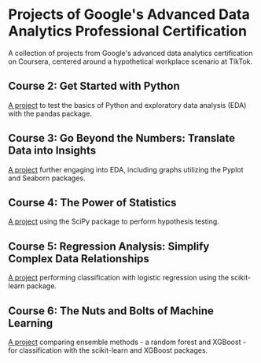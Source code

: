 # Projects of Google's Advanced Data Analytics Professional Certification
A collection of projects from Google's advanced data analytics certification on Coursera, centered around a hypothetical workplace scenario at TikTok.

## Course 2: Get Started with Python
[A project](Activity_Course_2_TikTok_project_lab.ipynb) to test the basics of Python and exploratory data analysis (EDA) with the pandas package.

## Course 3: Go Beyond the Numbers: Translate Data into Insights
[A project](Activity_Course_3_TikTok_project_lab.ipynb) further engaging into EDA, including graphs utilizing the Pyplot and Seaborn packages.

## Course 4: The Power of Statistics
[A project](Activity_Course_4_TikTok_project_lab.ipynb) using the SciPy package to perform hypothesis testing.

## Course 5: Regression Analysis: Simplify Complex Data Relationships
[A project](Activity_Course_5_TikTok_project_lab.ipynb) performing classification with logistic regression using the scikit-learn package.

## Course 6: The Nuts and Bolts of Machine Learning
[A project](Activity_Course_6_TikTok_project_lab.ipynb) comparing ensemble methods - a random forest and XGBoost - for classification with the scikit-learn and XGBoost packages.
